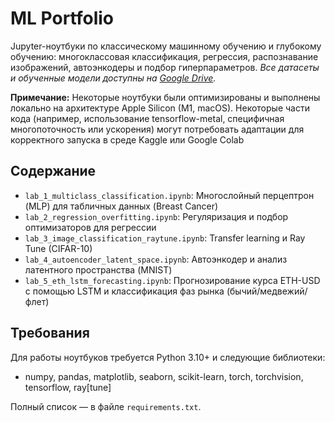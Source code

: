 # ML Portfolio

Jupyter-ноутбуки по классическому машинному обучению и глубокому обучению: многоклассовая классификация, регрессия, распознавание изображений, автоэнкодеры и подбор гиперпараметров.
_Все датасеты и обученные модели доступны на [Google Drive](https://drive.google.com/drive/folders/1LE3WVplcPcYmJs6Tbs5sY68xaLWWYLFy)._

**Примечание:** Некоторые ноутбуки были оптимизированы и выполнены локально на архитектуре Apple Silicon (M1, macOS).
Некоторые части кода (например, использование tensorflow-metal, специфичная многопоточность или ускорения) могут потребовать адаптации для корректного запуска в среде Kaggle или Google Colab

## Содержание

- `lab_1_multiclass_classification.ipynb`: Многослойный перцептрон (MLP) для табличных данных (Breast Cancer)
- `lab_2_regression_overfitting.ipynb`: Регуляризация и подбор оптимизаторов для регрессии
- `lab_3_image_classification_raytune.ipynb`: Transfer learning и Ray Tune (CIFAR-10)
- `lab_4_autoencoder_latent_space.ipynb`: Автоэнкодер и анализ латентного пространства (MNIST)
- `lab_5_eth_lstm_forecasting.ipynb`: Прогнозирование курса ETH-USD с помощью LSTM и классификация фаз рынка (бычий/медвежий/флет)
## Требования
Для работы ноутбуков требуется Python 3.10+ и следующие библиотеки:
- numpy, pandas, matplotlib, seaborn, scikit-learn, torch, torchvision, tensorflow, ray[tune]

Полный список — в файле `requirements.txt`.